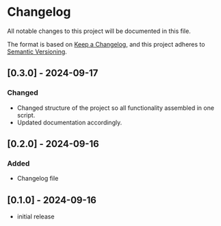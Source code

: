 # Changelog

All notable changes to this project will be documented in this file.

The format is based on [Keep a Changelog],
and this project adheres to [Semantic Versioning].

## [0.3.0] - 2024-09-17

### Changed

- Changed structure of the project so all functionality assembled in one script.
- Updated documentation accordingly.

## [0.2.0] - 2024-09-16

### Added

- Changelog file

## [0.1.0] - 2024-09-16

- initial release

<!-- Links -->
[keep a changelog]: https://keepachangelog.com/en/1.0.0/
[semantic versioning]: https://semver.org/spec/v2.0.0.html
